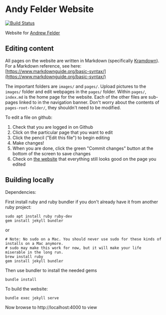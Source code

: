 # Andy Felder Website

[![Build Status](https://travis-ci.com/andyfelder/andyfelder.github.io.svg?branch=master)](https://travis-ci.com/andyfelder/andyfelder.github.io)

Website for [Andrew Felder](https://andyfelder.github.io)


## Editing content

All pages on the website are written in Markdown (specifically
[Kramdown](https://kramdown.gettalong.org/quickref.html)). For a Markdown
reference, see here:
[https://www.markdownguide.org/basic-syntax/](https://www.markdownguide.org/basic-syntax/)

The important folders are `images/` and `pages/`. Upload pictures to the
`images/` folder and edit webpages in the `pages/` folder. Within `pages/`,
`index.md` is the home page for the website. Each of the other files are
sub-pages linked to in the navigation banner. Don't worry about the contents
of `pages-root-folder/`, they shouldn't need to be modified.

To edit a file on github:

1. Check that you are logged in on Github
2. Click on the particular page that you want to edit
3. Click the pencil ("Edit this file") to begin editing
4. Make changes!
5. When you are done, click the green "Commit changes" button at the bottom of the screen to save changes
6. Check on [the website](andyfelder.github.io) that everything still looks good on the page you edited


## Building locally

Dependencies:

First install ruby and ruby bundler if you don't already have it from another ruby project:

    sudo apt install ruby ruby-dev
    gem install jekyll bundler

or

    # Note: No sudo on a Mac. You should never use sudo for these kinds of installs on a Mac anymore.
    # sudo may make this work for now, but it will make your life miserable in the long run.
    brew install ruby
    gem install jekyll bundler

Then use bundler to install the needed gems

    bundle install

To build the website:

    bundle exec jekyll serve

Now browse to http://localhost:4000 to view

